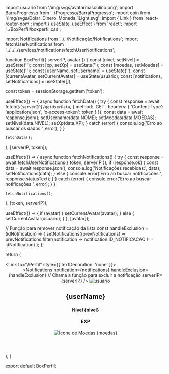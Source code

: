 import usuario from '/img/svgs/avatarmasculino.png';
import BarraProgresso from '../Progresso/BarraProgresso';
import coin from '/img/svgs/Dolar_Dinero_Moneda_1Light.svg';
import { Link } from 'react-router-dom';
import { useState, useEffect } from 'react';
import '../BoxPerfil/boxperfil.css';

import Notifications from '../../Notificação/Notifications'; 
import fetchUserNotifications from '../../../services/notifications/fetchUserNotifications';

function BoxPerfil({ serverIP, avatar }) {
  const [nivel, setNivel] = useState('');
  const [xp, setXp] = useState('');
  const [moedas, setMoedas] = useState('');
  const [userName, setUsername] = useState('');
  const [currentAvatar, setCurrentAvatar] = useState(usuario);
  const [notifications, setNotifications] = useState([]);

  const token = sessionStorage.getItem('token');

  useEffect(() => {
    async function fetchData() {
      try {
        const response = await fetch(`${serverIP}/getUserData`, {
          method: 'GET',
          headers: {
            'Content-Type': 'application/json',
            'x-access-token': token
          }
        });
        const data = await response.json();
        setUsername(data.NOME);
        setMoedas(data.MOEDAS);
        setNivel(data.NIVEL);
        setXp(data.XP);
      } catch (error) {
        console.log('Erro ao buscar os dados:', error);
      }
    }

    fetchData();
  }, [serverIP, token]);

  useEffect(() => {
    async function fetchNotifications() {
      try {
        const response = await fetchUserNotifications({ token, serverIP });
        if (response.ok) {
          const data = await response.json();
          console.log('Notificações recebidas:', data);
          setNotifications(data);
        } else {
          console.error('Erro ao buscar notificações:', response.statusText);
        }
      } catch (error) {
        console.error('Erro ao buscar notificações:', error);
      }
    }

    fetchNotifications();
  }, [token, serverIP]);

  useEffect(() => {
    if (avatar) {
      setCurrentAvatar(avatar);
    } else {
      setCurrentAvatar(usuario);
    }
  }, [avatar]);

  // Função para remover notificação da lista
  const handleExclusion = (idNotification) => {
    setNotifications((prevNotifications) => 
      prevNotifications.filter(notification => notification.ID_NOTIFICACAO !== idNotification)
    );
  };

  return (
    <div>
      <Link to="/Perfil" style={{ textDecoration: 'none' }}>
        <header className="header-perfil">
          <Notifications 
            notification={notifications} 
            handleExclusion={handleExclusion} // Chama a função para excluir a notificação
            serverIP={serverIP}
          />
          <img className="icon-usuario" src={currentAvatar} alt="usuario" />
          <div className="info">
            <div className="nome-e-nivel">
              <h2 className="subinfo typing-effect">{userName}</h2>
              <h4 className="subinfo">Nível {nivel}</h4>
            </div>
            <div className='subinfo-progresso'>
              <h4 className="subinfo">EXP </h4>
              <BarraProgresso xp={xp} />
            </div>
            <div className="coin-valor">
              <img className='coin' src={coin} alt="Ícone de Moedas" />
              {moedas}
            </div>
          </div>
        </header>
      </Link>
    </div>
  );
}

export default BoxPerfil;
